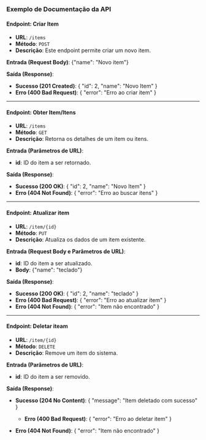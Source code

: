 ### Exemplo de Documentação da API

#### Endpoint: Criar Item
- **URL**: `/items`
- **Método**: `POST`
- **Descrição**: Este endpoint permite criar um novo item.

**Entrada (Request Body)**:
{"name": "Novo item"}

**Saída (Response)**:
- **Sucesso (201 Created)**:
{
    "id": 2,
    "name": "Novo Item"
}
- **Erro (400 Bad Request)**:
{
  "error": "Erro ao criar item"
}

---

#### Endpoint: Obter Item/Itens
- **URL**: `/items`
- **Método**: `GET`
- **Descrição**: Retorna os detalhes de um item ou itens.

**Entrada (Parâmetros de URL)**:
- **id**: ID do item a ser retornado.

**Saída (Response)**:
- **Sucesso (200 OK)**:
{
    "id": 2,
    "name": "Novo Item"
}
- **Erro (404 Not Found)**:
{
  "error": "Erro ao buscar itens"
}

---

#### Endpoint: Atualizar item
- **URL**: `/item/{id}`
- **Método**: `PUT`
- **Descrição**: Atualiza os dados de um item existente.

**Entrada (Request Body e Parâmetros de URL)**:
- **id**: ID do item a ser atualizado.
- **Body**:
{"name": "teclado"}

**Saída (Response)**:
- **Sucesso (200 OK)**:
{
    "id": 2,
    "name": "teclado"
}
- **Erro (400 Bad Request)**:
{
  "error": "Erro ao atualizar item"
}
- **Erro (404 Not Found)**:
{
  "error": "Item não encontrado"
}

---

#### Endpoint: Deletar iteam
- **URL**: `/item/{id}`
- **Método**: `DELETE`
- **Descrição**: Remove um item do sistema.

**Entrada (Parâmetros de URL)**:
- **id**: ID do item a ser removido.

**Saída (Response)**:
- **Sucesso (204 No Content)**:
{
  "message": "Item deletado com sucesso"
}

  - **Erro (400 Bad Request)**:
{
  "error": "Erro ao deletar item"
}
- **Erro (404 Not Found)**:
{
  "error": "Item não encontrado"
}
